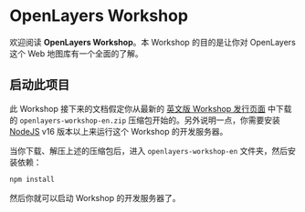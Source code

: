 # OpenLayers Workshop

欢迎阅读 **OpenLayers Workshop**。本 Workshop 的目的是让你对 OpenLayers 这个 Web 地图库有一个全面的了解。

## 启动此项目

此 Workshop 接下来的文档假定你从最新的 [英文版 Workshop 发行页面](https://github.com/openlayers/workshop/releases) 中下载的 `openlayers-workshop-en.zip` 压缩包开始的。另外说明一点，你需要安装 [NodeJS](https://nodejs.org) v16 版本以上来运行这个 Workshop 的开发服务器。

当你下载、解压上述的压缩包后，进入 `openlayers-workshop-en` 文件夹，然后安装依赖：

``` sh
npm install
```

然后你就可以启动 Workshop 的开发服务器了。
